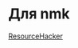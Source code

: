 # Для nmk
[ResourceHacker](https://github.com/d0m-1k/ssn/raw/refs/heads/main/nmk/ResourceHacker.exe)
